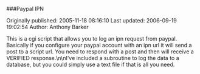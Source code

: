 ###Paypal IPN

Originally published: 2005-11-18 08:16:10
Last updated: 2006-09-19 19:02:54
Author: Anthony Barker

This is a cgi script that allows you to log an ipn request from paypal. Basically if you configure your paypal account with an ipn url it will send a post to a script url. You need to respond with a post and then will receive a VERIFIED response.\n\nI've included a subroutine to log the data to a database, but you could simply use a text file if that is all you need.